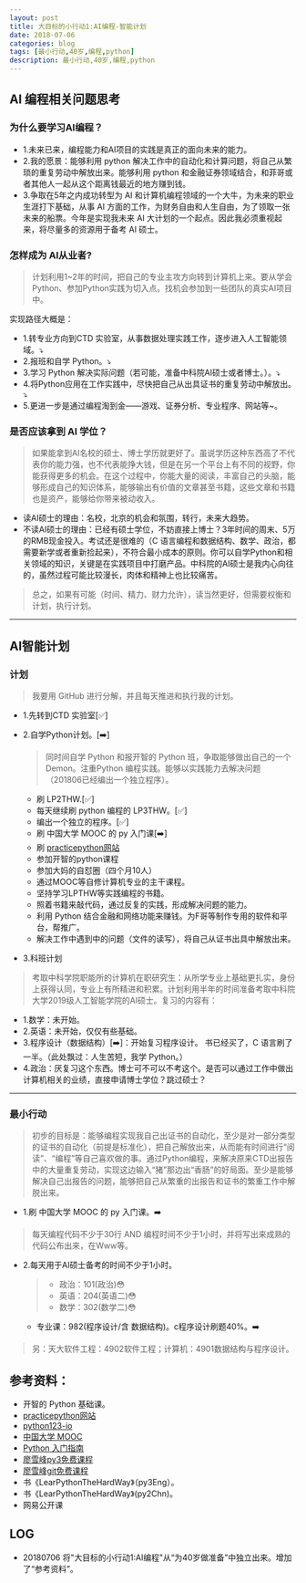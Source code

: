 ```yaml
---
layout: post
title: 大目标的小行动1:AI编程-智能计划
date: 2018-07-06
categories: blog
tags: [最小行动,40岁,编程,python]
description: 最小行动,40岁,编程,python
---
```


## AI 编程相关问题思考

### 为什么要学习AI编程？

- 1.未来已来，编程能力和AI项目的实践是真正的面向未来的能力。
- 2.我的愿景：能够利用 python 解决工作中的自动化和计算问题，将自己从繁琐的重复劳动中解放出来。能够利用 python 和金融证券领域结合，和菲哥或者其他人一起从这个距离钱最近的地方赚到钱。
- 3.争取在5年之内成功转型为 AI 和计算机编程领域的一个大牛，为未来的职业生涯打下基础，从事 AI 方面的工作，为财务自由和人生自由，为了领取一张未来的船票。今年是实现我未来 AI 大计划的一个起点。因此我必须重视起来，将尽量多的资源用于备考 AI 硕士。

### 怎样成为 AI从业者?

> 计划利用1~2年的时间，把自己的专业主攻方向转到计算机上来。要从学会Python、参加Python实践为切入点。找机会参加到一些团队的真实AI项目中。

实现路径大概是：
  - 1.转专业方向到CTD 实验室，从事数据处理实践工作，逐步进入人工智能领域。⤵️
  - 2.报班和自学 Python。⤵️
  - 3.学习 Python 解决实际问题（若可能，准备中科院AI硕士或者博士。）。⤵️
  - 4.将Python应用在工作实践中，尽快把自己从出具证书的重复劳动中解放出。⤵️
  - 5.更进一步是通过编程淘到金——游戏、证券分析、专业程序、网站等~。


### 是否应该拿到 AI 学位？
> 如果能拿到AI名校的硕士、博士学历就更好了。虽说学历这种东西高了不代表你的能力强，也不代表能挣大钱，但是在另一个平台上有不同的视野，你能获得更多的机会。在这个过程中，你能大量的阅读，丰富自己的头脑，能够形成自己的知识体系，能够输出有价值的文章甚至书籍，这些文章和书籍也是资产，能够给你带来被动收入。

- 读AI硕士的理由：名校，北京的机会和氛围，转行，未来大趋势。
- 不读AI硕士的理由：已经有硕士学位，不妨直接上博士？3年时间的周末、5万的RMB现金投入。考试还是很难的（C 语言编程和数据结构、数学、政治，都需要新学或者重新捡起来），不符合最小成本的原则。你可以自学Python和相关领域的知识，关键是在实践项目中打磨产品。中科院的AI硕士是我内心向往的，虽然过程可能比较漫长，肉体和精神上也比较痛苦。

> 总之，如果有可能（时间、精力、财力允许），读当然更好，但需要权衡和计划，执行计划。

---

## AI智能计划

### 计划
>我要用 GitHub 进行分解，并且每天推进和执行我的计划。

- 1.先转到CTD 实验室[✅]
- 2.自学Python计划。[➡️]
  >同时间自学 Python 和报开智的 Python 班，争取能够做出自己的一个 Demon。注重Python 编程实践。能够以实践能力去解决问题（201806已经编出一个独立程序）。
  - 刷 LP2THW.[✅]
  - 每天继续刷 python 编程的 LP3THW。[✅]
  - 编出一个独立的程序。[✅]
  - 刷 中国大学 MOOC 的 py 入门课[➡️]
  - 刷 [practicepython网站](http://www.practicepython.org/)
  - 参加开智的python课程
  - 参加大妈的自怼圈（四个月10人）
  - 通过MOOC等自修计算机专业的主干课程。
  - 坚持学习LPTHW等实践编程的书籍。
  - 照着书籍来敲代码，通过反复的实践，形成解决问题的能力。
  - 利用 Python 结合金融和网络功能来赚钱。为F哥等制作专用的软件和平台，帮推广。
  - 解决工作中遇到中的问题（文件的读写），将自己从证书出具中解放出来。

- 3.科班计划
> 考取中科学院职能所的计算机在职研究生：从所学专业上基础更扎实，身份上获得认同，专业上有所精进和积累。计划利用半年的时间准备考取中科院大学2019级人工智能学院的AI硕士。复习的内容有：
  - 1.数学：未开始。
  - 2.英语：未开始，仅仅有些基础。
  - 3.程序设计（数据结构）[➡️]：开始复习程序设计。
  书已经买了，C 语言刷了一半。（此处飘过：人生苦短，我学 Python。）
  - 4.政治：厌复习这个东西。博士可不可以不考这个。是否可以通过工作中做出计算机相关的业绩，直接申请博士学位？跳过硕士？

---

### 最小行动
> 初步的目标是：能够编程实现我自己出证书的自动化，至少是对一部分类型的证书的自动化（前提是标准化），把自己解放出来，从而能有时间进行“阅读”、“编程”等自己喜欢做的事。通过Python编程，来解决原来CTD出报告中的大量重复劳动，实现这边输入“猪”那边出“香肠”的好局面。至少是能够解决自己出报告的问题，能够把自己从繁重的出报告和证书的繁重工作中解脱出来。

- 1.刷 中国大学 MOOC 的 py 入门课。➡️
> 每天编程代码不少于30行 AND 编程时间不少于1小时，并将写出来成熟的代码公布出来，在Www等。

- 2.每天用于AI硕士备考的时间不少于1小时。
  > - 政治：101(政治)😳
  > - 英语：204(英语二)😳
  > - 数学：302(数学二)😳

    - 专业课：982(程序设计/含 数据结构)。c程序设计刷题40%。➡️

>另：天大软件工程：4902软件工程；计算机：4901数据结构与程序设计。

## 参考资料：

- 开智的 Python 基础课。
- [practicepython网站](http://www.practicepython.org/)
- [python123-io](https://python123.io/)
- [中国大学 MOOC](https://www.icourse163.org/)
- [Python 入门指南](http://www.pythondoc.com/pythontutorial3/index.html)
- [廖雪峰py3免费课程](https://www.liaoxuefeng.com/wiki/0014316089557264a6b348958f449949df42a6d3a2e542c000)
- [廖雪峰git免费课程](https://www.liaoxuefeng.com/wiki/0013739516305929606dd18361248578c67b8067c8c017b000)
- 书《LearPythonTheHardWay》（py3Eng）。
- 书《LearPythonTheHardWay》(py2Chn)。
- 网易公开课

## LOG
- 20180706 将"大目标的小行动1:AI编程"从“为40岁做准备”中独立出来。增加了“参考资料”。
